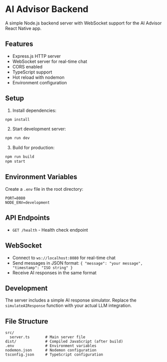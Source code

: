 # AI Advisor Backend

A simple Node.js backend server with WebSocket support for the AI Advisor React Native app.

## Features

- Express.js HTTP server
- WebSocket server for real-time chat
- CORS enabled
- TypeScript support
- Hot reload with nodemon
- Environment configuration

## Setup

1. Install dependencies:

```bash
npm install
```

2. Start development server:

```bash
npm run dev
```

3. Build for production:

```bash
npm run build
npm start
```

## Environment Variables

Create a `.env` file in the root directory:

```
PORT=8080
NODE_ENV=development
```

## API Endpoints

- `GET /health` - Health check endpoint

## WebSocket

- Connect to `ws://localhost:8080` for real-time chat
- Send messages in JSON format: `{ "message": "your message", "timestamp": "ISO string" }`
- Receive AI responses in the same format

## Development

The server includes a simple AI response simulator. Replace the `simulateAIResponse` function with your actual LLM integration.

## File Structure

```
src/
  server.ts       # Main server file
dist/             # Compiled JavaScript (after build)
.env              # Environment variables
nodemon.json      # Nodemon configuration
tsconfig.json     # TypeScript configuration
```
